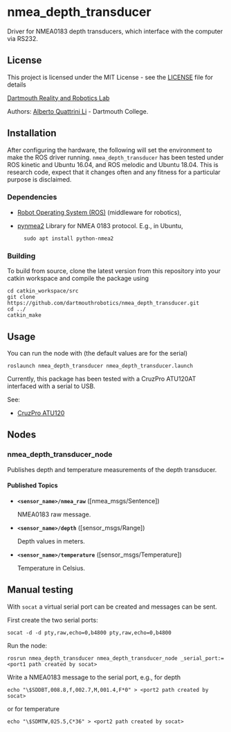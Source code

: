 # nmea_depth_transducer

Driver for NMEA0183 depth transducers, which interface with the computer via RS232.

## License

This project is licensed under the MIT License - see the [LICENSE](LICENSE) file for details

[Dartmouth Reality and Robotics Lab](http://rlab.cs.dartmouth.edu/home/)

Authors: [Alberto Quattrini Li](https://sites.google.com/view/albertoq) - Dartmouth College.

## Installation

After configuring the hardware, the following will set the environment to make the ROS driver running.
`nmea_depth_transducer` has been tested under ROS kinetic and Ubuntu 16.04, and ROS melodic and Ubuntu 18.04. This is research code, expect that it changes often and any fitness for a particular purpose is disclaimed.

### Dependencies

- [Robot Operating System (ROS)](http://wiki.ros.org) (middleware for robotics),
- [pynmea2](https://pypi.org/project/pynmea2/) Library for NMEA 0183 protocol. E.g., in Ubuntu,
 
		sudo apt install python-nmea2


### Building

To build from source, clone the latest version from this repository into your catkin workspace and compile the package using

	cd catkin_workspace/src
	git clone https://github.com/dartmouthrobotics/nmea_depth_transducer.git
	cd ../
	catkin_make


## Usage
You can run the node with (the default values are for the serial)

	roslaunch nmea_depth_transducer nmea_depth_transducer.launch

Currently, this package has been tested with a CruzPro ATU120AT interfaced with a serial to USB.

See:
* [CruzPro ATU120](http://www.cruzpro.co.nz/active.html)


## Nodes

### nmea_depth_transducer_node

Publishes depth and temperature measurements of the depth transducer.


#### Published Topics

* **`<sensor_name>/nmea_raw`** ([nmea_msgs/Sentence])

	NMEA0183 raw message.

* **`<sensor_name>/depth`** ([sensor_msgs/Range])

	Depth values in meters.

* **`<sensor_name>/temperature`** ([sensor_msgs/Temperature])

	Temperature in Celsius.


## Manual testing
With `socat` a virtual serial port can be created and messages can be sent. 

First create the two serial ports:

    socat -d -d pty,raw,echo=0,b4800 pty,raw,echo=0,b4800

Run the node:

    rosrun nmea_depth_transducer nmea_depth_transducer_node _serial_port:=<port1 path created by socat>

Write a NMEA0183 message to the serial port, e.g., for depth

    echo "\$SDDBT,008.8,f,002.7,M,001.4,F*0" > <port2 path created by socat>

or for temperature

    echo "\$SDMTW,025.5,C*36" > <port2 path created by socat>
